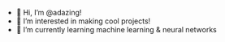 - 👋 Hi, I’m @adazing!
- 👀 I’m interested in making cool projects!
- 🌱 I’m currently learning machine learning & neural networks

<!---
adazing/adazing is a ✨ special ✨ repository because its `README.md` (this file) appears on your GitHub profile.
You can click the Preview link to take a look at your changes.
--->
